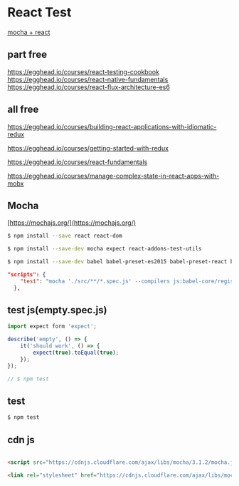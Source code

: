 # React Test

[mocha + react](https://egghead.io/courses/react-testing-cookbook)


## part free

https://egghead.io/courses/react-testing-cookbook
https://egghead.io/courses/react-native-fundamentals
https://egghead.io/courses/react-flux-architecture-es6


## all free

https://egghead.io/courses/building-react-applications-with-idiomatic-redux

https://egghead.io/courses/getting-started-with-redux

https://egghead.io/courses/react-fundamentals

https://egghead.io/courses/manage-complex-state-in-react-apps-with-mobx

## Mocha 

[https://mochajs.org/](https://mochajs.org/)

```sh
$ npm install --save react react-dom 

$ npm install --save-dev mocha expect react-addons-test-utils

$ npm install --save-dev babel babel-preset-es2015 babel-preset-react babel-preset-stage-2 

``` 

```json
"scripts": {
    "test": "mocha './src/**/*.spec.js' --compilers js:babel-core/register"
  },
``` 

## test js(empty.spec.js)
```js
import expect form 'expect';

describe('empty', () => {
    it('should work', () => {
        expect(true).toEqual(true);
    });
});

// $ npm test


``` 

## test

```sh
$ npm test

``` 


## cdn js

```html

<script src="https://cdnjs.cloudflare.com/ajax/libs/mocha/3.1.2/mocha.js" integrity="sha256-N5gSz/06g+3w7sbdmJsIj5yFhqIA1YTWWFSZ4emoY80=" crossorigin="anonymous"></script>

<link rel="stylesheet" href="https://cdnjs.cloudflare.com/ajax/libs/mocha/3.1.2/mocha.css" integrity="sha256-XxZgFmkmXZlR6jVPH+k+HULjy6Lc2IadEc+Ph/KINXk=" crossorigin="anonymous" />

``` 






